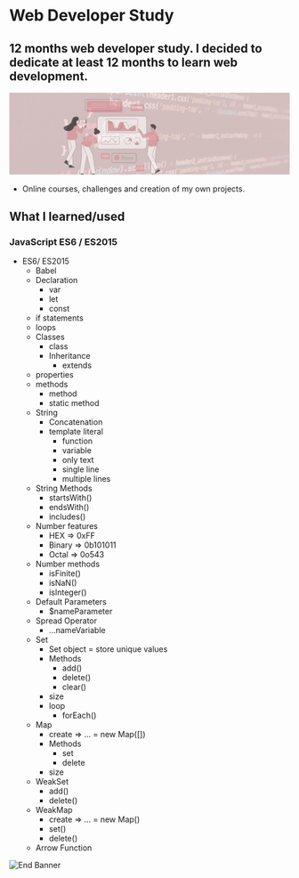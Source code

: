 # Web Developer Study
## 12 months web developer study. I decided to dedicate at least 12 months to learn web development.

![Begin Banner](Documentation/top-1200x350.gif)

* Online courses, challenges and creation of my own projects.

## What I learned/used 
### JavaScript ES6 / ES2015
* ES6/ ES2015
    * Babel
    * Declaration
        * var
        * let
        * const
    * if statements
    * loops
     * Classes
        * class
        * Inheritance
            * extends
    * properties
    * methods
        * method
        * static method
    * String
        * Concatenation
        * template literal
            * function
            * variable
            * only text
            * single line
            * multiple lines
    * String Methods
        * startsWith()
        * endsWith()
        * includes()
    * Number features
        * HEX => 0xFF
        * Binary => 0b101011
        * Octal => 0o543
    * Number methods
        * isFinite()
        * isNaN()
        * isInteger()
    * Default Parameters
        * $nameParameter
    * Spread Operator
        * ...nameVariable
    * Set
        * Set object = store unique values
        * Methods
            * add()
            * delete()
            * clear()
        * size
        * loop
            * forEach()
    * Map
        * create => ... = new Map([])
        * Methods
            * set
            * delete
        * size
    * WeakSet
        * add()
        * delete()
    * WeakMap
        * create => ... = new Map()
        * set()
        * delete()
    * Arrow Function


![End Banner](Documentation/botton-1200x350.gif)